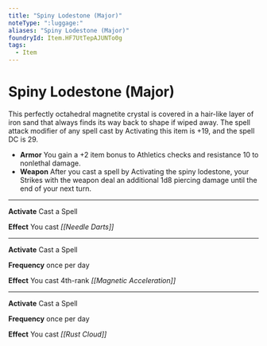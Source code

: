 ```yaml
---
title: "Spiny Lodestone (Major)"
noteType: ":luggage:"
aliases: "Spiny Lodestone (Major)"
foundryId: Item.HF7UtTepAJUNTo0g
tags:
  - Item
---
```


# Spiny Lodestone (Major)

This perfectly octahedral magnetite crystal is covered in a hair-like layer of iron sand that always finds its way back to shape if wiped away. The spell attack modifier of any spell cast by Activating this item is +19, and the spell DC is 29.

*   **Armor** You gain a +2 item bonus to Athletics checks and resistance 10 to nonlethal damage.
*   **Weapon** After you cast a spell by Activating the spiny lodestone, your Strikes with the weapon deal an additional 1d8 piercing damage until the end of your next turn.

* * *

**Activate** Cast a Spell

**Effect** You cast _[[Needle Darts]]_

* * *

**Activate** Cast a Spell

**Frequency** once per day

**Effect** You cast 4th-rank _[[Magnetic Acceleration]]_

* * *

**Activate** Cast a Spell

**Frequency** once per day

**Effect** You cast _[[Rust Cloud]]_
